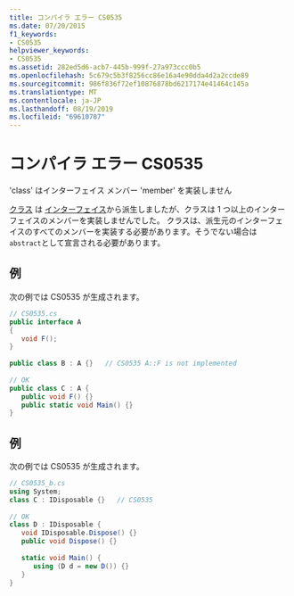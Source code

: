 ```yaml
---
title: コンパイラ エラー CS0535
ms.date: 07/20/2015
f1_keywords:
- CS0535
helpviewer_keywords:
- CS0535
ms.assetid: 282ed5d6-acb7-445b-999f-27a973ccc0b5
ms.openlocfilehash: 5c679c5b3f8256cc86e16a4e90dda4d2a2ccde89
ms.sourcegitcommit: 986f836f72ef10876878bd6217174e41464c145a
ms.translationtype: MT
ms.contentlocale: ja-JP
ms.lasthandoff: 08/19/2019
ms.locfileid: "69610707"
---
```

# <a name="compiler-error-cs0535"></a>コンパイラ エラー CS0535
'class' はインターフェイス メンバー 'member' を実装しません  
  
 [クラス](../language-reference/keywords/class.md) は [インターフェイス](../language-reference/keywords/interface.md)から派生しましたが、クラスは 1 つ以上のインターフェイスのメンバーを実装しませんでした。 クラスは、派生元のインターフェイスのすべてのメンバーを実装する必要があります。そうでない場合は `abstract`として宣言される必要があります。  
  
## <a name="example"></a>例  
 次の例では CS0535 が生成されます。  
  
```csharp  
// CS0535.cs  
public interface A  
{  
   void F();  
}  
  
public class B : A {}   // CS0535 A::F is not implemented  
  
// OK  
public class C : A {  
   public void F() {}  
   public static void Main() {}  
}  
```  
  
## <a name="example"></a>例  
 次の例では CS0535 が生成されます。  
  
```csharp  
// CS0535_b.cs  
using System;  
class C : IDisposable {}   // CS0535  
  
// OK  
class D : IDisposable {  
   void IDisposable.Dispose() {}  
   public void Dispose() {}  
  
   static void Main() {  
      using (D d = new D()) {}  
   }  
}  
```
